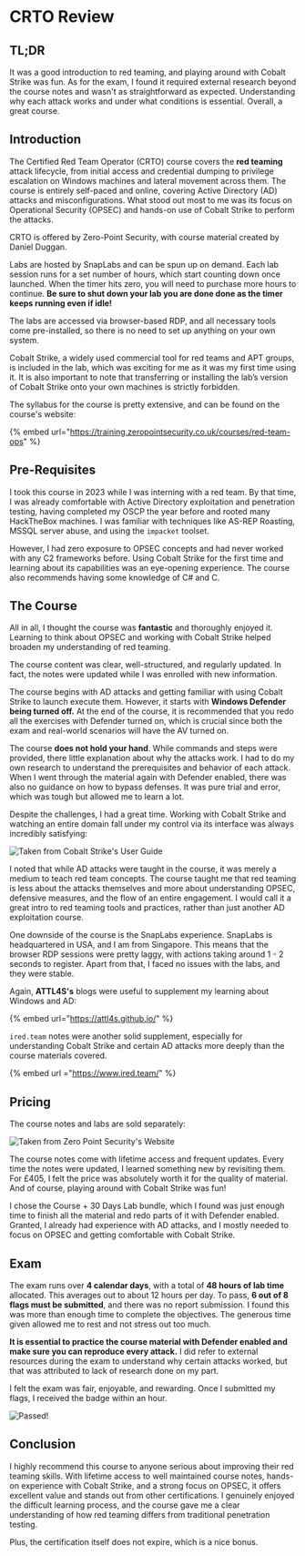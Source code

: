# CRTO Review

## TL;DR

It was a good introduction to red teaming, and playing around with Cobalt Strike was fun.  As for the exam, I found it required external research beyond the course notes and wasn't as straightforward as expected. Understanding why each attack works and under what conditions is essential. Overall, a great course.

## Introduction

The Certified Red Team Operator (CRTO) course covers the **red teaming** attack lifecycle, from initial access and credential dumping to privilege escalation on Windows machines and lateral movement across them. The course is entirely self-paced and online, covering Active Directory (AD) attacks and misconfigurations. What stood out most to me was its focus on Operational Security (OPSEC) and hands-on use of Cobalt Strike to perform the attacks. 

CRTO is offered by Zero-Point Security, with course material created by Daniel Duggan.

Labs are hosted by SnapLabs and can be spun up on demand. Each lab session runs for a set number of hours, which start counting down once launched. When the timer hits zero, you will need to purchase more hours to continue. **Be sure to shut down your lab you are done done as the timer keeps running even if idle!**

The labs are accessed via browser-based RDP, and all necessary tools come pre-installed, so there is no need to set up anything on your own system.

Cobalt Strike, a widely used commercial tool for red teams and APT groups, is included in the lab, which was exciting for me as it was my first time using it. It is also important to note that transferring or installing the lab’s version of Cobalt Strike onto your own machines is strictly forbidden.

The syllabus for the course is pretty extensive, and can be found on the course's website:

{% embed url="https://training.zeropointsecurity.co.uk/courses/red-team-ops" %}

## Pre-Requisites

I took this course in 2023 while I was interning with a red team. By that time, I was already comfortable with Active Directory exploitation and penetration testing, having completed my OSCP the year before and rooted many HackTheBox machines. I was familiar with techniques like AS-REP Roasting, MSSQL server abuse, and using the `impacket` toolset.

However, I had zero exposure to OPSEC concepts and had never worked with any C2 frameworks before. Using Cobalt Strike for the first time and learning about its capabilities was an eye-opening experience. The course also recommends having some knowledge of C# and C.

## The Course

All in all, I thought the course was **fantastic** and thoroughly enjoyed it. Learning to think about OPSEC and working with Cobalt Strike helped broaden my understanding of red teaming.

The course content was clear, well-structured, and regularly updated. In fact, the notes were updated while I was enrolled with new information.

The course begins with AD attacks and getting familiar with using Cobalt Strike to launch execute them. However, it starts with **Windows Defender being turned off.** At the end of the course, it is recommended that you redo all the exercises with Defender turned on, which is crucial since both the exam and real-world scenarios will have the AV turned on.

The course **does not hold your hand**. While commands and steps were provided, there little explanation about why the attacks work. I had to do my own research to understand the prerequisites and behavior of each attack. When I went through the material again with Defender enabled, there was also no guidance on how to bypass defenses. It was pure trial and error, which was tough but allowed me to learn a lot.

Despite the challenges, I had a great time. Working with Cobalt Strike and watching an entire domain fall under my control via its interface was always incredibly satisfying:

![Taken from Cobalt Strike's User Guide](../../../../.gitbook/assets/crto-review-image-1.png)

I noted that while AD attacks were taught in the course, it was merely a medium to teach red team concepts. The course taught me that red teaming is less about the attacks themselves and more about understanding OPSEC, defensive measures, and the flow of an entire engagement. I would call it a great intro to red teaming tools and practices, rather than just another AD exploitation course.

One downside of the course is the SnapLabs experience. SnapLabs is headquartered in USA, and I am from Singapore. This means that the browser RDP sessions were pretty laggy, with actions taking around 1 - 2 seconds to register. Apart from that, I faced no issues with the labs, and they were stable.

Again, **ATTL4S's** blogs were useful to supplement my learning about Windows and AD:

{% embed url="https://attl4s.github.io/" %}

`ired.team` notes were another solid supplement, especially for understanding Cobalt Strike and certain AD attacks more deeply than the course materials covered.

{% embed url ="https://www.ired.team/" %}

## Pricing

The course notes and labs are sold separately:

![Taken from Zero Point Security's Website](../../../../.gitbook/assets/crto-review-image.png)

The course notes come with lifetime access and frequent updates. Every time the notes were updated, I learned something new by revisiting them. For £405, I felt the price was absolutely worth it for the quality of material. And of course, playing around with Cobalt Strike was fun!

I chose the Course + 30 Days Lab bundle, which I found was just enough time to finish all the material and redo parts of it with Defender enabled. Granted, I already had experience with AD attacks, and I mostly needed to focus on OPSEC and getting comfortable with Cobalt Strike.

## Exam

The exam runs over **4 calendar days**, with a total of **48 hours of lab time** allocated. This averages out to about 12 hours per day. To pass, **6 out of 8 flags must be submitted**, and there was no report submission. I found this was more than enough time to complete the objectives. The generous time given allowed me to rest and not stress out too much.

**It is essential to practice the course material with Defender enabled and make sure you can reproduce every attack.** I did refer to external resources during the exam to understand why certain attacks worked, but that was attributed to lack of research done on my part.

I felt the exam was fair, enjoyable, and rewarding. Once I submitted my flags, I received the badge within an hour.

![Passed!](../../../../.gitbook/assets/crto-review-image-2.png)

## Conclusion

I highly recommend this course to anyone serious about improving their red teaming skills. With lifetime access to well maintained course notes, hands-on experience with Cobalt Strike, and a strong focus on OPSEC, it offers excellent value and stands out from other certifications. I genuinely enjoyed the difficult learning process, and the course gave me a clear understanding of how red teaming differs from traditional penetration testing.

Plus, the certification itself does not expire, which is a nice bonus.